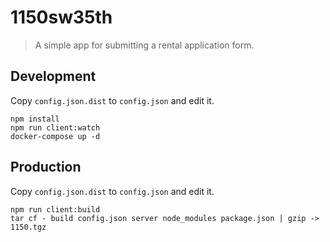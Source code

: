 # 1150sw35th

> A simple app for submitting a rental application form.

## Development

Copy `config.json.dist` to `config.json` and edit it.

```
npm install
npm run client:watch
docker-compose up -d
```

## Production

Copy `config.json.dist` to `config.json` and edit it.

```
npm run client:build
tar cf - build config.json server node_modules package.json | gzip -> 1150.tgz
```

